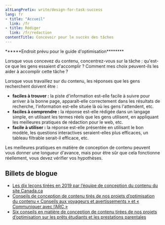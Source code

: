 ```yaml
---
altLangPrefix: write/design-for-task-success
lang: fr
- title: "Accueil"
  link: /fr
- title: Rédiger
  link: /fr/redaction
contentTitle: Concevoir pour le succès des tâches
---
```

<p>******Endroit prévu pour le guide d'optimisation********</p>


<p>Lorsque vous concevez du contenu, concentrez-vous sur la tâche : qu'est-ce que les gens essaient d'accomplir ? Comment mes choix peuvent-ils les aider à accomplir cette tâche ?</p>
<p>Lorsque vous travaillez sur du contenu, les réponses que les gens recherchent doivent être :</p>
<ul>
  <li><strong>faciles à trouver&nbsp;:</strong> la piste d'information est-elle facile à suivre pour arriver à la bonne page, apparaît-elle correctement dans les résultats de recherche, l'information est-elle située là où les gens l'attendent, etc.</li>
  <li><strong>faciles à comprendre&nbsp;:</strong> la réponse est-elle rédigée dans un langage simple, en utilisant les termes réels que les gens utilisent, en appliquant les meilleures pratiques de rédaction pour le web, etc.</li>
  <li><strong>facile à utiliser&nbsp;:</strong> la réponse est-elle présentée en utilisant le bon modèle, les questions interactives seraient-elles plus efficaces, un tableau filtrable serait-il efficace, etc.</li>
</ul>
<p>Les meilleures pratiques en matière de conception de contenu peuvent vous donner une longueur d'avance, mais pour être sûr que cela fonctionne réellement, vous devez vérifier vos hypothèses.
</p>
<h2>Billets de blogue</h2>
<ul>
  <li><a href="https://blogue.canada.ca/2019/12/20/les-dix-lecons.html">Les dix leçons tirées en 2019 par l’équipe de conception du contenu du site Canada.ca</a></li>
  <li><a href="https://blogue.canada.ca/2019/11/01/conseils-voyageurs-contact.html">Conseils de conception de contenu tirés de nos projets d’optimisation du contenu « Conseils aux voyageurs et avertissements » et « Communiquer avec l’ARC »</a></li>
  <li><a href="https://blogue.canada.ca/2019/08/26/conseils-conception-contentu.html">Six conseils en matière de conception de contenu tirées de nos projets d’optimisation sur les prêts étudiants et les prestations parentales</a></li>
</ul>
